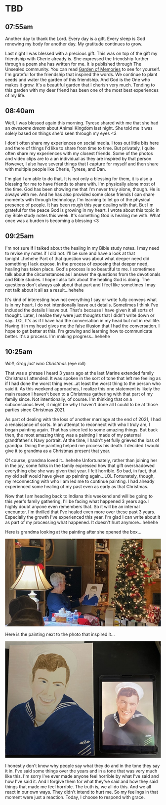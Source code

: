 # TBD

## 07:55am

Another day to thank the Lord. Every day is a gift. Every sleep is God renewing my body for another day. My gratitude continues to grow.

Last night I was blessed with a precious gift. This was on top of the gift my friendship with Cherie already is. She expressed the friendship further through a poem she has written for me. It is published through The Unsealed community. You can read [Garden of Memories](https://theunsealed.com/activity/p/25379/) to see for yourself. I'm grateful for the friendship that inspired the words. We continue to plant seeds and water the garden of this friendship. And God is the One who makes it grow. It's a beautiful garden that I cherish very much. Tending to this garden with my deer friend has been one of the most best experiences of my life.

## 08:40am

Well, I was blessed again this morning. Tyrese shared with me that she had an *awesome dream* about Animal Kingdom last night. She told me it was solely based on things she'd seen through my eyes <3

I don't often share my experiences on social media. I toss out little bits here and there of things I'd like to share from time to time. But privately, I quite often share my experiences with my closest friends. Some of the photos and video clips are to a an individual as they are inspired by that person. However, I also have several things that I capture for myself and then share with multiple people like Cherie, Tyrese, and Dan.

I'm glad I am able to do that. It is not only a blessing for them, it is also a blessing for me to have friends to share with. I'm physically alone most of the time. God has been showing me that I'm never truly alone, though. He is always with me. And he has also provided some close friends I can share moments with through technology. I'm learning to let go of the physical presence of people. It has been rough this year dealing with that. But I'm grateful for the peace God is growing in my heart. I wrote about this topic in my Bible study notes this week. It's something God is healing me with. What once was a burden is becoming a blessing <3

## 09:25am

I'm not sure if I talked about the healing in my Bible study notes. I may need to revise my notes if I did not. I'll be sure and have a look at that tonight...hehehe Part of that question was about what deeper need did something I lack expose. In the process of exposing that deeper need, healing has taken place. God's process is so beautiful to me. I sometimes talk about the circumstances as I answer the questions from the devotionals and Bible studies. I hope I also talk about the healing God is doing. The questions don't always ask about that part and I feel like sometimes I may not talk about it all as a result...hehehe

It's kind of interesting how not everything I say or write fully conveys what is in my heart. I do not intentionally leave out details. Sometimes I think I've included the details I leave out. That's because I have given it all sorts of thought. Later, I realize they were just thoughts that I didn't write down or say...LOL It's as if I have had the conversation in my head but not in real life. Having it in my head gives me the false illusion that I had the conversation. I hope to get better at this. I'm growing and learning how to communicate better. It's a process. I'm making progress...hehehe

## 10:25am

*Well, Greg just won Christmas* (eye roll)

That was a phrase I heard 3 years ago at the last Marine extended family Christmas I attended. It was spoken in the sort of tone that left me feeling as if I had done the worst thing ever...at least the worst thing to the person who said it. As this weekend approaches, I realize this one statement is likely the main reason I haven't been to a Christmas gathering with that part of my family since. Not intentionally, of course. I'm thinking that on a subconscious level, it might be why I haven't done all I could to be at those parties since Christmas 2021.

As part of dealing with the loss of another marriage at the end of 2021, I had a renaissance of sorts. In an attempt to reconnect with who I truly am, I began painting again. That has since led to some amazing things. But back then, the most amazing thing was a painting I made of my paternal grandfather's Navy portrait. At the time, I hadn't yet fully grieved the loss of grandpa. Doing the painting helped me process his death. I decided I would give it to grandma as a Christmas present that year.

Of course, grandma loved it...hehehe Unfortunately, rather than joining her in the joy, some folks in the family expressed how that gift overshadowed everything else she was given that year. I felt horrible. So bad, in fact, that my old self would have given up painting again...LOL Fortunately, though, my reconnecting with who I am led me to continue painting. I had already experienced some healing of my past even as early as that Christmas.

Now that I am heading back to Indiana this weekend and will be going to this year's family gathering, I'll be facing what happened 3 years ago. I highly doubt anyone even remembers that. So it will be an internal encounter. I'm thrilled that I've healed even more over these past 3 years. Especially the growth I've experienced this year. I'm glad I can write about it as part of my processing what happened. It doesn't hurt anymore...hehehe

Here is grandma looking at the painting after she opened the box...

![Grandma looking at the painting](./media/IMG_2389.jpeg)

Here is the painting next to the photo that inspired it...

![Painting next to a photograph](./media/IMG_2331.jpeg)

I honestly don't know why people say what they do and in the tone they say it in. I've said some things over the years and in a tone that was very much like this. I'm sorry I've ever made anyone feel horrible by what I've said and how I've said it. And I forgive them for what they've said and how they said things that made me feel horrible. The truth is, we all do this. And we all react in our own ways. They didn't intend to hurt me. So my feelings in that moment were just a reaction. Today, I choose to respond with grace.

